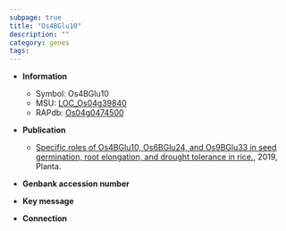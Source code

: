 ```yaml
---
subpage: true
title: "Os4BGlu10"
description: ""
category: genes
tags: 
---
```


* **Information**  
    + Symbol: Os4BGlu10  
    + MSU: [LOC_Os04g39840](http://rice.plantbiology.msu.edu/cgi-bin/ORF_infopage.cgi?orf=LOC_Os04g39840)  
    + RAPdb: [Os04g0474500](http://rapdb.dna.affrc.go.jp/viewer/gbrowse_details/irgsp1?name=Os04g0474500)  

* **Publication**  
    + [Specific roles of Os4BGlu10, Os6BGlu24, and Os9BGlu33 in seed germination, root elongation, and drought tolerance in rice.](http://www.ncbi.nlm.nih.gov/pubmed?term=Specific+roles+of+Os4BGlu10,+Os6BGlu24,+and+Os9BGlu33+in+seed+germination,+root+elongation,+and+drought+tolerance+in+rice.%5BTitle%5D), 2019, Planta.

* **Genbank accession number**  

* **Key message**  

* **Connection**  



